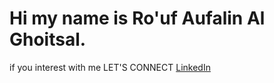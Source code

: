 # Hi my name is **Ro'uf Aufalin Al Ghoitsal**.

if you interest with me LET'S CONNECT [LinkedIn](www.linkedin.com/in/ro-uf-aufalin-al-ghoitsal-3606a0221)
